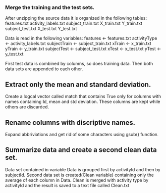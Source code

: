 ### Merge the training and the test sets.
After unzipping the source data it is organized in the following tables:
features.txt
activity_labels.txt
subject_train.txt
X_train.txt
Y_train.txt
subject_test.txt
X_test.txt
Y_test.txt

Data is read in the following variables:
features <- features.txt
activityType <- activity_labels.txt
subjectTrain <- subject_train.txt
xTrain <- x_train.txt
yTrain <- y_train.txt
subjectTest <- subject_test.txt
xTest <- x_test.txt
yTest <- y_test.txt

First test data is combined by columns, so does training data. Then both data sets are appended to each other.

## Extract only the mean and standard deviation. 
Create a logcal vector called match that contains True only for columns with names containing Id, mean and std deviation.
These columns are kept while others are discarded.

## Rename columns with discriptive names.
Expand abbriviations and get rid of some characters using gsub() function.


## Summarize data and create a second clean data set.
Data set contained in variable Data is grouped first by activityId and then by subjectId.
Second data set is created(Clean variable) containing only the average of each column in Data.
Clean is merged with activity type by activityId and the result is saved to a text file called Clean.txt
